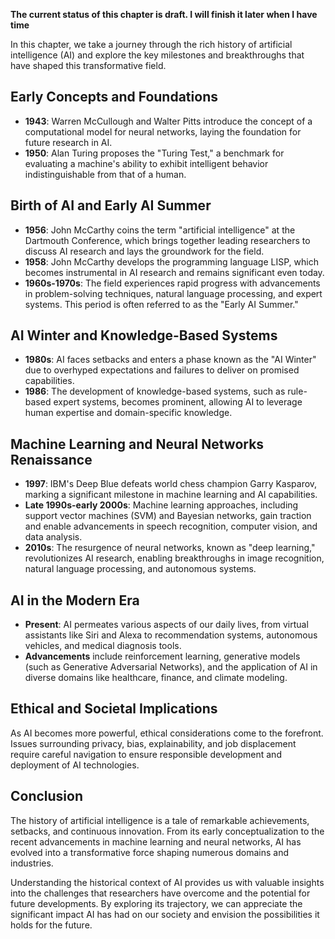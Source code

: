 **The current status of this chapter is draft. I will finish it later when I have time**

In this chapter, we take a journey through the rich history of artificial intelligence (AI) and explore the key milestones and breakthroughs that have shaped this transformative field.

Early Concepts and Foundations
------------------------------

* **1943**: Warren McCullough and Walter Pitts introduce the concept of a computational model for neural networks, laying the foundation for future research in AI.
* **1950**: Alan Turing proposes the "Turing Test," a benchmark for evaluating a machine's ability to exhibit intelligent behavior indistinguishable from that of a human.

Birth of AI and Early AI Summer
-------------------------------

* **1956**: John McCarthy coins the term "artificial intelligence" at the Dartmouth Conference, which brings together leading researchers to discuss AI research and lays the groundwork for the field.
* **1958**: John McCarthy develops the programming language LISP, which becomes instrumental in AI research and remains significant even today.
* **1960s-1970s**: The field experiences rapid progress with advancements in problem-solving techniques, natural language processing, and expert systems. This period is often referred to as the "Early AI Summer."

AI Winter and Knowledge-Based Systems
-------------------------------------

* **1980s**: AI faces setbacks and enters a phase known as the "AI Winter" due to overhyped expectations and failures to deliver on promised capabilities.
* **1986**: The development of knowledge-based systems, such as rule-based expert systems, becomes prominent, allowing AI to leverage human expertise and domain-specific knowledge.

Machine Learning and Neural Networks Renaissance
------------------------------------------------

* **1997**: IBM's Deep Blue defeats world chess champion Garry Kasparov, marking a significant milestone in machine learning and AI capabilities.
* **Late 1990s-early 2000s**: Machine learning approaches, including support vector machines (SVM) and Bayesian networks, gain traction and enable advancements in speech recognition, computer vision, and data analysis.
* **2010s**: The resurgence of neural networks, known as "deep learning," revolutionizes AI research, enabling breakthroughs in image recognition, natural language processing, and autonomous systems.

AI in the Modern Era
--------------------

* **Present**: AI permeates various aspects of our daily lives, from virtual assistants like Siri and Alexa to recommendation systems, autonomous vehicles, and medical diagnosis tools.
* **Advancements** include reinforcement learning, generative models (such as Generative Adversarial Networks), and the application of AI in diverse domains like healthcare, finance, and climate modeling.

Ethical and Societal Implications
---------------------------------

As AI becomes more powerful, ethical considerations come to the forefront. Issues surrounding privacy, bias, explainability, and job displacement require careful navigation to ensure responsible development and deployment of AI technologies.

Conclusion
----------

The history of artificial intelligence is a tale of remarkable achievements, setbacks, and continuous innovation. From its early conceptualization to the recent advancements in machine learning and neural networks, AI has evolved into a transformative force shaping numerous domains and industries.

Understanding the historical context of AI provides us with valuable insights into the challenges that researchers have overcome and the potential for future developments. By exploring its trajectory, we can appreciate the significant impact AI has had on our society and envision the possibilities it holds for the future.
